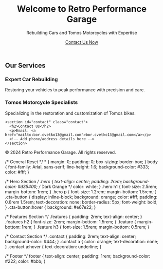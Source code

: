 <!DOCTYPE html>
<html lang="en">
<head>
  <meta charset="UTF-8">
  <meta name="viewport" content="width=device-width, initial-scale=1.0">
  <title>Retro Performance Garage</title>
  <link rel="stylesheet" href="styles.css">
</head>
<body>
  <header class="hero">
    <h1>Welcome to Retro Performance Garage</h1>
    <p>Rebuilding Cars and Tomos Motorcycles with Expertise</p>
    <a href="#contact" class="cta-button">Contact Us Now</a>
  </header>

  <main>
    <section class="features">
      <h2>Our Services</h2>
      <div class="feature">
        <h3>Expert Car Rebuilding</h3>
        <p>Restoring your vehicles to peak performance with precision and care.</p>
      </div>
      <div class="feature">
        <h3>Tomos Motorcycle Specialists</h3>
        <p>Specializing in the restoration and customization of Tomos bikes.</p>
      </div>
    </section>

    <section id="contact" class="contact">
      <h2>Contact Us</h2>
      <p>Email: <a href="mailto:bor.cvetko13@gmail.com">bor.cvetko13@gmail.com</a></p>
      <!-- Add phone/address details here -->
    </section>
  </main>

  <footer>
    <p>© 2024 Retro Performance Garage. All rights reserved.</p>
  </footer>
</body>
</html>/* General Reset */
* {
  margin: 0;
  padding: 0;
  box-sizing: border-box;
}
body {
  font-family: Arial, sans-serif;
  line-height: 1.6;
  background-color: #333;
  color: #fff;
}

/* Hero Section */
.hero {
  text-align: center;
  padding: 2rem;
  background-color: #d35400; /* Dark Orange */
  color: white;
}
.hero h1 {
  font-size: 2.5rem;
  margin-bottom: 1rem;
}
.hero p {
  font-size: 1.2rem;
  margin-bottom: 1.5rem;
}
.cta-button {
  display: inline-block;
  background: orange;
  color: #fff;
  padding: 0.8rem 1.5rem;
  text-decoration: none;
  border-radius: 5px;
  font-weight: bold;
}
.cta-button:hover {
  background: #e67e22;
}

/* Features Section */
.features {
  padding: 2rem;
  text-align: center;
}
.features h2 {
  font-size: 2rem;
  margin-bottom: 1.5rem;
}
.feature {
  margin-bottom: 1rem;
}
.feature h3 {
  font-size: 1.5rem;
  margin-bottom: 0.5rem;
}

/* Contact Section */
.contact {
  padding: 2rem;
  text-align: center;
  background-color: #444;
}
.contact a {
  color: orange;
  text-decoration: none;
}
.contact a:hover {
  text-decoration: underline;
}

/* Footer */
footer {
  text-align: center;
  padding: 1rem;
  background-color: #222;
  color: #bbb;
}
